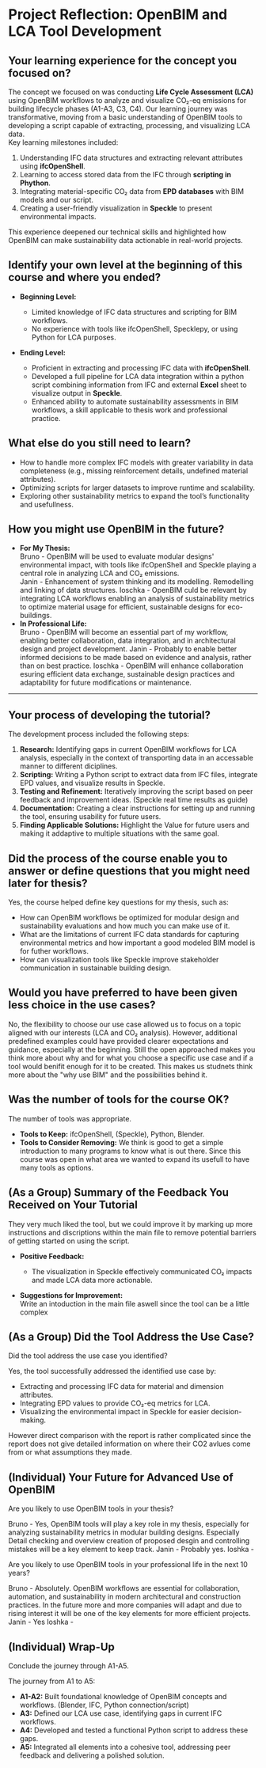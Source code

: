# **Project Reflection: OpenBIM and LCA Tool Development**


## **Your learning experience for the concept you focused on?**
 
The concept we focused on was conducting **Life Cycle Assessment (LCA)** using OpenBIM workflows to analyze and visualize CO₂-eq emissions for building lifecycle phases (A1-A3, C3, C4). Our learning journey was transformative, moving from a basic understanding of OpenBIM tools to developing a script capable of extracting, processing, and visualizing LCA data.  
Key learning milestones included:
1. Understanding IFC data structures and extracting relevant attributes using **ifcOpenShell**.
2. Learning to access stored data from the IFC through **scripting in Phython**.
3. Integrating material-specific CO₂ data from **EPD databases** with BIM models and our script.
4. Creating a user-friendly visualization in **Speckle** to present environmental impacts.

This experience deepened our technical skills and highlighted how OpenBIM can make sustainability data actionable in real-world projects.

## **Identify your own level at the beginning of this course and where you ended?**

- **Beginning Level:**  
  - Limited knowledge of IFC data structures and scripting for BIM workflows.  
  - No experience with tools like ifcOpenShell, Specklepy, or using Python for LCA purposes.  

- **Ending Level:**  
  - Proficient in extracting and processing IFC data with **ifcOpenShell**.  
  - Developed a full pipeline for LCA data integration within a python script combining information from IFC and external **Excel** sheet to visualize output in **Speckle**.  
  - Enhanced ability to automate sustainability assessments in BIM workflows, a skill applicable to thesis work and professional practice.

## **What else do you still need to learn?**
 
- How to handle more complex IFC models with greater variability in data completeness (e.g., missing reinforcement details, undefined material attributes).  
- Optimizing scripts for larger datasets to improve runtime and scalability.  
- Exploring other sustainability metrics to expand the tool’s functionality and usefullness.  


## **How you might use OpenBIM in the future?**

- **For My Thesis:**  
	Bruno - OpenBIM will be used to evaluate modular designs' environmental impact, with tools like ifcOpenShell and Speckle playing a central role in analyzing LCA and CO₂ emissions.  
	Janin - Enhancement of system thinking and its modelling. Remodelling and linking of data structures.
  Ioschka - OpenBIM culd be relevant by integrating LCA workflows enabling an analysis of sustainability metrics to optimize material usage for efficient, sustainable designs for eco-buildings.
- **In Professional Life:**  
	Bruno - OpenBIM will become an essential part of my workflow, enabling better collaboration, data integration, and in architectural design and project development.
	Janin - Probably to enable better informed decisions to be made based on evidence and analysis, rather than on best practice.
	Ioschka - OpenBIM will enhance collaboration esuring efficient data exchange, sustainable design practices and adaptability for future modifications or maintenance.
---

## **Your process of developing the tutorial?**

The development process included the following steps:
1. **Research:** Identifying gaps in current OpenBIM workflows for LCA analysis, especially in the context of transporting data in an accessable manner to different diciplines.  
2. **Scripting:** Writing a Python script to extract data from IFC files, integrate EPD values, and visualize results in Speckle.  
3. **Testing and Refinement:** Iteratively improving the script based on peer feedback and improvement ideas. (Speckle real time results as guide)  
4. **Documentation:** Creating a clear instructions for setting up and running the tool, ensuring usability for future users.  
5. **Finding Applicable Solutions:** Highlight the Value for future users and making it addaptive to multiple situations with the same goal. 


## **Did the process of the course enable you to answer or define questions that you might need later for thesis?**

Yes, the course helped define key questions for my thesis, such as:
- How can OpenBIM workflows be optimized for modular design and sustainability evaluations and how much you can make use of it. 
- What are the limitations of current IFC data standards for capturing environmental metrics and how important a good modeled BIM model is for futher workflows. 
- How can visualization tools like Speckle improve stakeholder communication in sustainable building design.

## **Would you have preferred to have been given less choice in the use cases?**

No, the flexibility to choose our use case allowed us to focus on a topic aligned with our interests (LCA and CO₂ analysis). However, additional predefined examples could have provided clearer expectations and guidance, especially at the beginning. Still the open approached makes you think more about why and for what you choose a specific use case and if a tool would benifit enough for it to be created. This makes us studnets think more about the "why use BIM" and the possibilities behind it. 

## **Was the number of tools for the course OK?** 

The number of tools was appropriate.  
- **Tools to Keep:** ifcOpenShell, (Speckle), Python, Blender.  
- **Tools to Consider Removing:** We think is good to get a simple introduction to many programs to know what is out there. Since this course was open in what area we wanted to expand its usefull to have many tools as options.

## **(As a Group) Summary of the Feedback You Received on Your Tutorial**

They very much liked the tool, but we could improve it by marking up more instructions and discriptions within the main file to remove potential barriers of getting started on using the script. 

- **Positive Feedback:**  
  - The visualization in Speckle effectively communicated CO₂ impacts and made LCA data more actionable.  

- **Suggestions for Improvement:**  
  Write an intoduction in the main file aswell since the tool can be a little complex


## **(As a Group) Did the Tool Address the Use Case?**

Did the tool address the use case you identified?  

Yes, the tool successfully addressed the identified use case by:
- Extracting and processing IFC data for material and dimension attributes.  
- Integrating EPD values to provide CO₂-eq metrics for LCA.  
- Visualizing the environmental impact in Speckle for easier decision-making.

However direct comparison with the report is rather complicated since the report does not give detailed information on where their CO2 avlues come from or what assumptions they made.


## **(Individual) Your Future for Advanced Use of OpenBIM**

Are you likely to use OpenBIM tools in your thesis?  
 
Bruno - Yes, OpenBIM tools will play a key role in my thesis, especially for analyzing sustainability metrics in modular building designs. Especially Detail checking and overview creation of proposed desgin and controlling mistakes will be a key element to keep track.
Janin - Probably yes.
Ioshka -


Are you likely to use OpenBIM tools in your professional life in the next 10 years?  

Bruno - Absolutely. OpenBIM workflows are essential for collaboration, automation, and sustainability in modern architectural and construction practices. In the future more and more companies will adapt and due to rising interest it will be one of the key elements for more efficient projects.
Janin - Yes
Ioshka -

## **(Individual) Wrap-Up**

Conclude the journey through A1-A5.  
 
The journey from A1 to A5: 
- **A1-A2:** Built foundational knowledge of OpenBIM concepts and workflows. (Blender, IFC, Python connection/script) 
- **A3:** Defined our LCA use case, identifying gaps in current IFC workflows.  
- **A4:** Developed and tested a functional Python script to address these gaps.  
- **A5:** Integrated all elements into a cohesive tool, addressing peer feedback and delivering a polished solution.  

